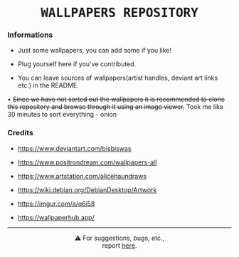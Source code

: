 <h1 align="center">
    <samp>WALLPAPERS REPOSITORY</samp>
</h1>

### Informations


- Just some wallpapers, you can add some if you like!

- Plug yourself here if you've contributed.

- You can leave sources of wallpapers(artist handles, deviant art links etc.) in the README.

• ~~Since we have not sorted out the wallpapers it is recommended to clone this repository and browse through it using an image viewer.~~ Took me like 30 minutes to sort everything - onion

### Credits

- https://www.deviantart.com/bisbiswas

- https://www.positrondream.com/wallpapers-all

- https://www.artstation.com/alicehaundraws

- https://wiki.debian.org/DebianDesktop/Artwork

- https://imgur.com/a/q6i58

- https://wallpaperhub.app/

---

<p align="center">
  ⚠️
  For suggestions, bugs, etc., <br>
  report <a href="https://github.com/satyasuchak/wallpaper-repository/issues">here</a>.
</p>

